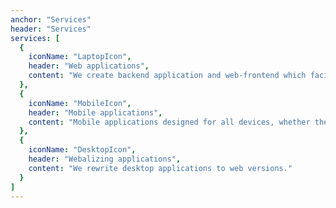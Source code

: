 ```yaml
---
anchor: "Services"
header: "Services"
services: [
  {
    iconName: "LaptopIcon",
    header: "Web applications",
    content: "We create backend application and web-frontend which facilitate your daily work."
  },
  {
    iconName: "MobileIcon",
    header: "Mobile applications",
    content: "Mobile applications designed for all devices, whether they run on iOS or Android."
  },
  {
    iconName: "DesktopIcon",
    header: "Webalizing applications",
    content: "We rewrite desktop applications to web versions."
  }
]
---
```

